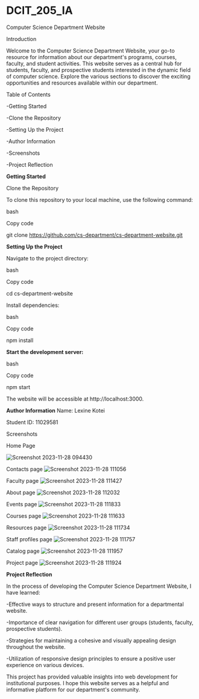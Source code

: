 # DCIT_205_IA
Computer Science Department Website

Introduction

Welcome to the Computer Science Department Website, your go-to resource for information about our department's programs, courses, faculty, and student activities. This website serves as a central hub for students, faculty, and prospective students interested in the dynamic field of computer science. Explore the various sections to discover the exciting opportunities and resources available within our department.

Table of Contents

-Getting Started

-Clone the Repository

-Setting Up the Project

-Author Information

-Screenshots

-Project Reflection


**Getting Started**

Clone the Repository

To clone this repository to your local machine, use the following command:

bash

Copy code

git clone https://github.com/cs-department/cs-department-website.git

**Setting Up the Project**

Navigate to the project directory:

bash

Copy code

cd cs-department-website

Install dependencies:

bash

Copy code

npm install

**Start the development server:**

bash

Copy code

npm start

The website will be accessible at http://localhost:3000.

**Author Information**
Name: Lexine Kotei

Student ID: 11029581

Screenshots

Home Page

![Screenshot 2023-11-28 094430](https://github.com/DevSavante/11029581_DCIT205/assets/151789625/7c43cced-34ee-4bbe-89ee-4ff3e3f2dd66)

Contacts page
![Screenshot 2023-11-28 111056](https://github.com/DevSavante/11029581_DCIT205/assets/151789625/c8594509-c769-43df-abd2-92c496fb86ff)


Faculty page
![Screenshot 2023-11-28 111427](https://github.com/DevSavante/11029581_DCIT205/assets/151789625/19c72e02-de33-499b-8847-e1aba35ef97f)

About page
![Screenshot 2023-11-28 112032](https://github.com/DevSavante/11029581_DCIT205/assets/151789625/406a21d4-90fa-4f75-92ce-45222ed52218)



Events page
![Screenshot 2023-11-28 111833](https://github.com/DevSavante/11029581_DCIT205/assets/151789625/c10eb9ed-9f55-428d-bf69-f3fb5a3154d5)

Courses page
![Screenshot 2023-11-28 111633](https://github.com/DevSavante/11029581_DCIT205/assets/151789625/9d40373b-a1eb-44c8-99c4-7d4a10a69ce8)

Resources page
![Screenshot 2023-11-28 111734](https://github.com/DevSavante/11029581_DCIT205/assets/151789625/d6b90fe4-c8af-48ef-8c34-91c2e3fb6e37)

Staff profiles page
![Screenshot 2023-11-28 111757](https://github.com/DevSavante/11029581_DCIT205/assets/151789625/de0d512d-f693-4590-b52d-2b0ae7898f04)

Catalog page
![Screenshot 2023-11-28 111957](https://github.com/DevSavante/11029581_DCIT205/assets/151789625/b9b90658-73ee-4d54-b7a8-5cd532a01aff)

Project page
![Screenshot 2023-11-28 111924](https://github.com/DevSavante/11029581_DCIT205/assets/151789625/bd757d7d-f019-4f57-ac83-84ccb75954f9)



**Project Reflection**

In the process of developing the Computer Science Department Website, I have learned:

-Effective ways to structure and present information for a departmental website.

-Importance of clear navigation for different user groups (students, faculty, prospective students).

-Strategies for maintaining a cohesive and visually appealing design throughout the website.

-Utilization of responsive design principles to ensure a positive user experience on various devices.

This project has provided valuable insights into web development for institutional purposes. I hope this website serves as a helpful and informative platform for our department's community.
